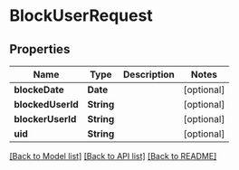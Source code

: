 # BlockUserRequest

## Properties
Name | Type | Description | Notes
------------ | ------------- | ------------- | -------------
**blockeDate** | **Date** |  | [optional] 
**blockedUserId** | **String** |  | [optional] 
**blockerUserId** | **String** |  | [optional] 
**uid** | **String** |  | [optional] 

[[Back to Model list]](../README.md#documentation-for-models) [[Back to API list]](../README.md#documentation-for-api-endpoints) [[Back to README]](../README.md)


